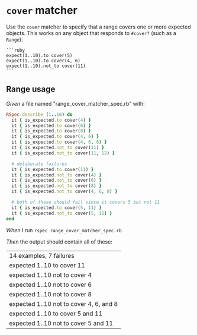 # `cover` matcher

Use the `cover` matcher to specify that a range covers one or more
  expected objects. This works on any object that responds to `#cover?`
  (such as a `Range`):

    ```ruby
    expect(1..10).to cover(5)
    expect(1..10).to cover(4, 6)
    expect(1..10).not_to cover(11)
    ```

## Range usage

_Given_ a file named "range_cover_matcher_spec.rb" with:

```ruby
RSpec.describe (1..10) do
  it { is_expected.to cover(4) }
  it { is_expected.to cover(6) }
  it { is_expected.to cover(8) }
  it { is_expected.to cover(4, 6) }
  it { is_expected.to cover(4, 6, 8) }
  it { is_expected.not_to cover(11) }
  it { is_expected.not_to cover(11, 12) }

  # deliberate failures
  it { is_expected.to cover(11) }
  it { is_expected.not_to cover(4) }
  it { is_expected.not_to cover(6) }
  it { is_expected.not_to cover(8) }
  it { is_expected.not_to cover(4, 6, 8) }

  # both of these should fail since it covers 5 but not 11
  it { is_expected.to cover(5, 11) }
  it { is_expected.not_to cover(5, 11) }
end
```

_When_ I run `rspec range_cover_matcher_spec.rb`

_Then_ the output should contain all of these:

|                                         |
|-----------------------------------------|
| 14 examples, 7 failures                 |
| expected 1..10 to cover 11              |
| expected 1..10 not to cover 4           |
| expected 1..10 not to cover 6           |
| expected 1..10 not to cover 8           |
| expected 1..10 not to cover 4, 6, and 8 |
| expected 1..10 to cover 5 and 11        |
| expected 1..10 not to cover 5 and 11    |
